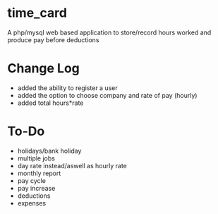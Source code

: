 # time_card

A php/mysql web based application to store/record hours worked and produce pay before deductions

# Change Log
* added the ability to register a user
* added the option to choose company and rate of pay (hourly)
* added total hours*rate

# To-Do
* holidays/bank holiday
* multiple jobs
* day rate instead/aswell as hourly rate
* monthly report
* pay cycle
* pay increase
* deductions
* expenses
